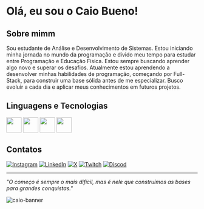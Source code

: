 # Olá, eu sou o Caio Bueno!

## Sobre mimm
Sou estudante de Análise e Desenvolvimento de Sistemas. Estou iniciando minha jornada no mundo da programação e divido meu tempo para estudar entre Programação e Educação Fisica. Estou sempre buscando aprender algo novo e superar os desafios. Atualmente estou aprendendo a desenvolver minhas habilidades de programação, começando por Full-Stack, para construir uma base sólida antes de me especializar. Busco evoluir a cada dia e aplicar meus conhecimentos em futuros projetos.

## Linguagens e Tecnologias 

<p aling="left">
<img src="https://cdn.jsdelivr.net/gh/devicons/devicon/icons/html5/html5-original.svg" width="40" height="40"/>
<img src="https://cdn.jsdelivr.net/gh/devicons/devicon/icons/css3/css3-original.svg" width="40" height="40"/>
<img src="https://cdn.jsdelivr.net/gh/devicons/devicon/icons/javascript/javascript-original.svg" width="40" height="40"/>
<img src="https://cdn.jsdelivr.net/gh/devicons/devicon/icons/python/python-original.svg" width="40" height="40"/>
</p>

## Contatos

[![Instagram](https://img.shields.io/badge/Instagram-FF0000?style=for-the-badge&logo=instagram&logoColor=white)](https://www.instagram.com/_caiobg?igsh=MWxqbDhobHYwbWMzMA%3D%3D&utm_source=qr)
[![LinkedIn](https://img.shields.io/badge/LinkedIn-0077B5?style=for-the-badge&logo=linkedin&logoColor=white)](https://www.linkedin.com/in/caio-bueno-gizzi-ba56601b3?utm_source=share&utm_campaign=share_via&utm_content=profile&utm_medium=ios_app)
[![X](https://img.shields.io/badge/x-000000?style=for-the-badge&logo=x&logoColor=white)](https://x.com/cai0dex?s=21)
[![Twitch](https://img.shields.io/badge/Twitch-9146FF?style=for-the-badge&logo=twitch&logoColor=white)](https://m.twitch.tv/cai0dex/home?tt_content=channel&tt_medium=mobile_web_share)
[![Discod](https://img.shields.io/badge/discord-0A2D4D?style=for-the-badge&logo=discord&logoColor=white)](https://discord.gg/dDTmFRSX)

---
*"O começo é sempre o mais difícil, mas é nele que construímos as bases para grandes conquistas."*

![caio-banner](https://media.discordapp.net/attachments/998733675267104841/1395850750466457892/IMG_2976.jpg?ex=68a8c5d0&is=68a77450&hm=fcbd7795aa1da8057a80bfec26b879929ef9ad85bf83c26ba24cf9ad523be0d8&=&format=webp)



